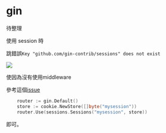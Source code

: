 # gin



待整理

使用 session 時

跳錯誤`Key "github.com/gin-contrib/sessions" does not exist`

![](https://i.imgur.com/F7mZgsF.png)

使因為沒有使用middleware

參考這個[issue](https://github.com/gin-contrib/sessions/issues/40)

```go
	router := gin.Default()
	store := cookie.NewStore([]byte("mysession"))
	router.Use(sessions.Sessions("mysession", store))
```

即可。